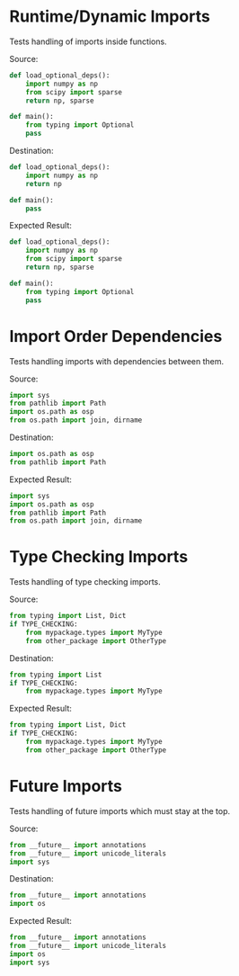 # Runtime/Dynamic Imports

Tests handling of imports inside functions.

Source:

```python
def load_optional_deps():
    import numpy as np
    from scipy import sparse
    return np, sparse

def main():
    from typing import Optional
    pass
```

Destination:

```python
def load_optional_deps():
    import numpy as np
    return np

def main():
    pass
```

Expected Result:

```python
def load_optional_deps():
    import numpy as np
    from scipy import sparse
    return np, sparse

def main():
    from typing import Optional
    pass
```

# Import Order Dependencies

Tests handling imports with dependencies between them.

Source:

```python
import sys
from pathlib import Path
import os.path as osp
from os.path import join, dirname
```

Destination:

```python
import os.path as osp
from pathlib import Path
```

Expected Result:

```python
import sys
import os.path as osp
from pathlib import Path
from os.path import join, dirname
```

# Type Checking Imports

Tests handling of type checking imports.

Source:

```python
from typing import List, Dict
if TYPE_CHECKING:
    from mypackage.types import MyType
    from other_package import OtherType
```

Destination:

```python
from typing import List
if TYPE_CHECKING:
    from mypackage.types import MyType
```

Expected Result:

```python
from typing import List, Dict
if TYPE_CHECKING:
    from mypackage.types import MyType
    from other_package import OtherType
```

# Future Imports

Tests handling of future imports which must stay at the top.

Source:

```python
from __future__ import annotations
from __future__ import unicode_literals
import sys
```

Destination:

```python
from __future__ import annotations
import os
```

Expected Result:

```python
from __future__ import annotations
from __future__ import unicode_literals
import os
import sys
```

